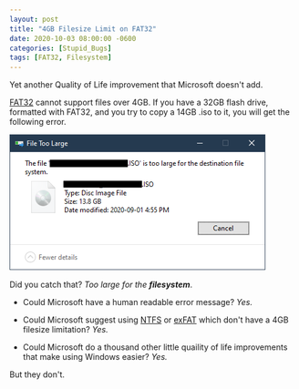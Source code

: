 ```yaml
---
layout: post
title: "4GB Filesize Limit on FAT32"
date: 2020-10-03 08:00:00 -0600
categories: [Stupid_Bugs]
tags: [FAT32, Filesystem]
---
```


Yet another Quality of Life improvement that Microsoft doesn't add.

[FAT32](https://infogalactic.com/info/File_Allocation_Table#FAT32) cannot support files over 4GB. If you have a 32GB flash drive, formatted with FAT32, and you try to copy a 14GB .iso to it, you will get the following error.

![File Too large error](/assets/2020/10/file-too-large.png)

Did you catch that? *Too large for the **filesystem***.

* Could Microsoft have a human readable error message? *Yes.*

* Could Microsoft suggest using [NTFS](https://infogalactic.com/info/NTFS) or [exFAT](https://infogalactic.com/info/ExFAT) which don't have a 4GB filesize limitation? *Yes.*

* Could Microsoft do a thousand other little quaility of life improvements that make using Windows easier? *Yes.*

But they don't.
